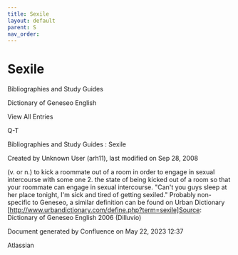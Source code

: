```yaml
---
title: Sexile
layout: default
parent: S
nav_order:
---
```


# Sexile

Bibliographies and Study Guides

Dictionary of Geneseo English

View All Entries

Q-T

Bibliographies and Study Guides : Sexile

Created by  Unknown User (arh11), last modified on Sep 28, 2008

(v. or n.) to kick a roommate out of a room in order to engage in sexual intercourse with some one 2. the state of being kicked out of a room so that your roommate can engage in sexual intercourse. &quot;Can't you guys sleep at her place tonight, I'm sick and tired of getting sexiled.&quot; Probably non-specific to Geneseo, a similar definition can be found on Urban Dictionary [http://www.urbandictionary.com/define.php?term=sexile]Source: Dictionary of Geneseo English 2006 (Dilluvio)

Document generated by Confluence on May 22, 2023 12:37

Atlassian
